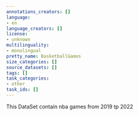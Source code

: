 ```yaml
---
annotations_creators: []
language:
- en
language_creators: []
license:
- unknown
multilinguality:
- monolingual
pretty_name: BasketballGames
size_categories: []
source_datasets: []
tags: []
task_categories:
- other
task_ids: []
---
```


This DataSet contain nba games from 2019 tp 2022
